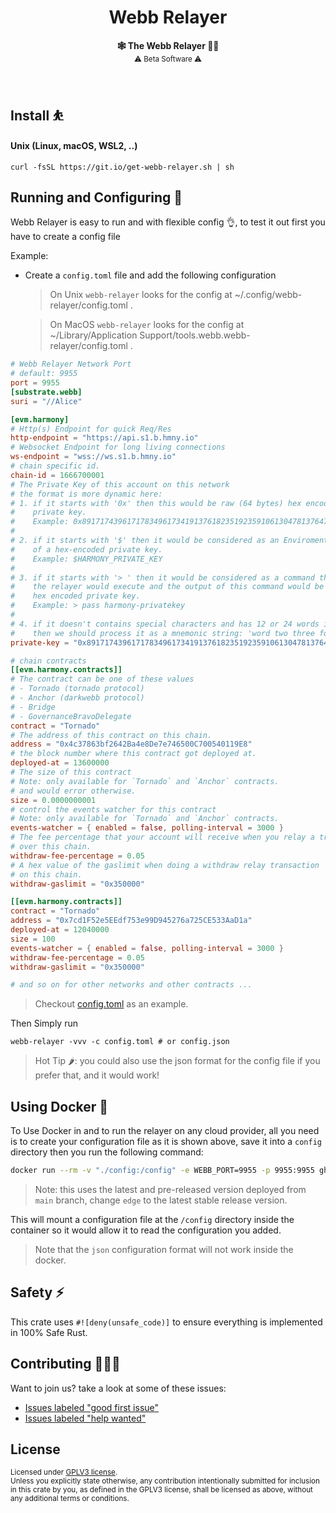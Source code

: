 <h1 align="center">Webb Relayer</h1>

<p align="center">
    <strong>🕸️  The Webb Relayer  🧑‍✈️</strong>
    <br />
    <sub> ⚠️ Beta Software ⚠️ </sub>
</p>

<br />

## Install ⛹️

#### Unix (Linux, macOS, WSL2, ..)

```
curl -fsSL https://git.io/get-webb-relayer.sh | sh
```

## Running and Configuring 🚀

Webb Relayer is easy to run and with flexible config 👌, to test it out first you have to create a config file

Example:

* Create a `config.toml` file and add the following configuration

	> On Unix `webb-relayer` looks for the config at ~/.config/webb-relayer/config.toml .

	> On MacOS `webb-relayer` looks for the config at ~/Library/Application Support/tools.webb.webb-relayer/config.toml .

```toml
# Webb Relayer Network Port
# default: 9955
port = 9955
[substrate.webb]
suri = "//Alice"

[evm.harmony]
# Http(s) Endpoint for quick Req/Res
http-endpoint = "https://api.s1.b.hmny.io"
# Websocket Endpoint for long living connections
ws-endpoint = "wss://ws.s1.b.hmny.io"
# chain specific id.
chain-id = 1666700001
# The Private Key of this account on this network
# the format is more dynamic here:
# 1. if it starts with '0x' then this would be raw (64 bytes) hex encoded
#    private key.
#    Example: 0x8917174396171783496173419137618235192359106130478137647163400318
#
# 2. if it starts with '$' then it would be considered as an Enviroment variable
#    of a hex-encoded private key.
#    Example: $HARMONY_PRIVATE_KEY
#
# 3. if it starts with '> ' then it would be considered as a command that
#    the relayer would execute and the output of this command would be the
#    hex encoded private key.
#    Example: > pass harmony-privatekey
#
# 4. if it doesn't contains special characters and has 12 or 24 words in it
#    then we should process it as a mnemonic string: 'word two three four ...'
private-key = "0x8917174396171783496173419137618235192359106130478137647163400318"

# chain contracts
[[evm.harmony.contracts]]
# The contract can be one of these values
# - Tornado (tornado protocol)
# - Anchor (darkwebb protocol)
# - Bridge
# - GovernanceBravoDelegate
contract = "Tornado"
# The address of this contract on this chain.
address = "0x4c37863bf2642Ba4e8De7e746500C700540119E8"
# the block number where this contract got deployed at.
deployed-at = 13600000
# The size of this contract
# Note: only available for `Tornado` and `Anchor` contracts.
# and would error otherwise.
size = 0.0000000001
# control the events watcher for this contract
# Note: only available for `Tornado` and `Anchor` contracts.
events-watcher = { enabled = false, polling-interval = 3000 }
# The fee percentage that your account will receive when you relay a transaction
# over this chain.
withdraw-fee-percentage = 0.05
# A hex value of the gaslimit when doing a withdraw relay transaction
# on this chain.
withdraw-gaslimit = "0x350000"

[[evm.harmony.contracts]]
contract = "Tornado"
address = "0x7cd1F52e5EEdf753e99D945276a725CE533AaD1a"
deployed-at = 12040000
size = 100
events-watcher = { enabled = false, polling-interval = 3000 }
withdraw-fee-percentage = 0.05
withdraw-gaslimit = "0x350000"

# and so on for other networks and other contracts ...


```
> Checkout [config.toml](./config.toml) as an example.

Then Simply run

```
webb-relayer -vvv -c config.toml # or config.json
```

> Hot Tip 🌶️: you could also use the json format for the config file if you prefer that, and it would work!

## Using Docker 🐳

To Use Docker in and to run the relayer on any cloud provider, all you need is to create your configuration file
as it is shown above, save it into a `config` directory then you run the following command:

```sh
docker run --rm -v "./config:/config" -e WEBB_PORT=9955 -p 9955:9955 ghcr.io/webb-tools/relayer:edge
```

> Note: this uses the latest and pre-released version deployed from `main` branch, change `edge` to the latest stable release version.

This will mount a configuration file at the `/config` directory inside the container so it would allow it to read
the configuration you added.

> Note that the `json` configuration format will not work inside the docker.


## Safety ⚡

This crate uses `#![deny(unsafe_code)]` to ensure everything is implemented in
100% Safe Rust.

## Contributing 🧑‍🤝‍🧑

Want to join us? take a look at some of these issues:

- [Issues labeled "good first issue"][good-first-issue]
- [Issues labeled "help wanted"][help-wanted]

[good-first-issue]: https://github.com/webb-tools/relayer/labels/good%20first%20issue
[help-wanted]: https://github.com/webb-tools/relayer/labels/help%20wanted

## License

<sup>
Licensed under <a href="LICENSE">GPLV3 license</a>.
</sup>

<br/>

<sub>
Unless you explicitly state otherwise, any contribution intentionally submitted
for inclusion in this crate by you, as defined in the GPLV3 license, shall
be licensed as above, without any additional terms or conditions.
</sub>

